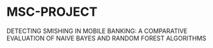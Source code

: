 # MSC-PROJECT
DETECTING SMISHING IN MOBILE BANKING: A COMPARATIVE EVALUATION OF NAIVE BAYES AND RANDOM FOREST ALGORITHMS
